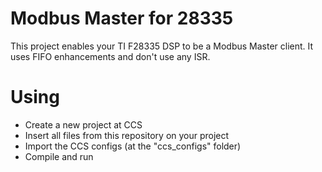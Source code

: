 # Modbus Master for 28335

This project enables your TI F28335 DSP to be a Modbus Master client. It uses FIFO enhancements and don't use any ISR.

# Using

* Create a new project at CCS
* Insert all files from this repository on your project
* Import the CCS configs (at the "ccs_configs" folder)
* Compile and run